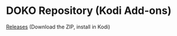 # DOKO Repository (Kodi Add-ons)
[Releases](https://github.com/dokoab/doko.repository/releases) (Download the ZIP, install in Kodi)
